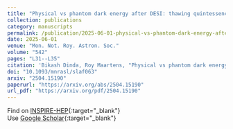 ```yaml
---
title: "Physical vs phantom dark energy after DESI: thawing quintessence in a curved background"
collection: publications
category: manuscripts
permalink: /publication/2025-06-01-physical-vs-phantom-dark-energy-after-desi-thawing-quintessence-in-a-curved-background
date: 2025-06-01
venue: "Mon. Not. Roy. Astron. Soc."
volume: "542"
pages: "L31--L35"
citation: 'Bikash Dinda, Roy Maartens, "Physical vs phantom dark energy after DESI: thawing quintessence in a curved background." Mon. Not. Roy. Astron. Soc., 542, L31–L35 (2025).'
doi: "10.1093/mnrasl/slaf063"
arxiv: "2504.15190"
paperurl: "https://arxiv.org/abs/2504.15190"
url_pdf: "https://arxiv.org/pdf/2504.15190"
---
```


Find on [INSPIRE-HEP](https://inspirehep.net/literature?q=arXiv%3A2504.15190){:target="_blank"}  
Use [Google Scholar](https://scholar.google.com/scholar?q=Physical+vs+phantom+dark+energy+after+DESI:+thawing+quintessence+in+a+curved+background){:target="_blank"}

